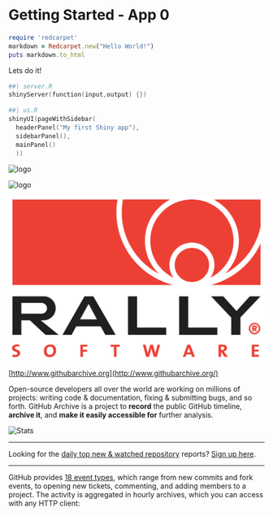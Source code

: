 # Getting Started - App 0

```ruby
require 'redcarpet'
markdown = Redcarpet.new("Hello World!")
puts markdown.to_html
```

Lets do it!
```s
##| server.R
shinyServer(function(input,output) {})
```

```s
##| ui.R
shinyUI(pageWithSidebar(
  headerPanel("My first Shiny app"),
  sidebarPanel(),
  mainPanel()
  ))
```
![logo](https://github.com/wsurles/shiny_workshop/blob/master/app_getting_started/www/rally_logo.png "Rally Logo")

![logo](files/www/rally_logo.png)

![logo](www/rally_logo.png?raw=true)

[http://www.githubarchive.org](http://www.githubarchive.org/)

Open-source developers all over the world are working on millions of projects: writing code & documentation, fixing & submitting bugs, and so forth. GitHub Archive is a project to **record** the public GitHub timeline, **archive it**, and **make it easily accessible for** further analysis.

![Stats](http://www.stathat.com//graphs/39/33/0b63991416f6b680e69f017a2c12.png?1340405820)

----

Looking for the [daily top new & watched repository](http://us5.campaign-archive2.com/home/?u=439aa16a39e4b10e0b65ff2ef&id=0b82fec5c2) reports? [Sign up here](http://githubarchive.us5.list-manage.com/subscribe?u=439aa16a39e4b10e0b65ff2ef&id=0b82fec5c2).

----

GitHub provides [18 event types](http://developer.github.com/v3/activity/events/types/), which range from new commits and fork events, to opening new tickets, commenting, and adding members to a project. The activity is aggregated in hourly archives, which you can access with any HTTP client:
